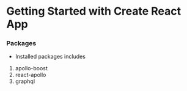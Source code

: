 # Getting Started with Create React App


### Packages
- Installed packages includes
1. apollo-boost
2. react-apollo
3. graphql